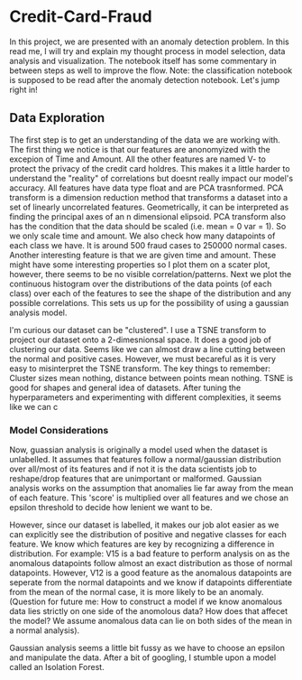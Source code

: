 # Credit-Card-Fraud
In this project, we are presented with an anomaly detection problem. In this read me, I will try and explain my thought process in model selection, data analysis and visualization. The notebook itself has some commentary in between steps as well to improve the flow. Note: the classification notebook is supposed to be read after the anomaly detection notebook. Let's jump right in!

## Data Exploration
The first step is to get an understanding of the data we are working with. 
The first thing we notice is that our features are anonomyized with the excepion of Time and Amount. All the other features are named V- to protect the privacy of the credit card holdres. This makes it a little harder to understand the "reality" of correlations but doesnt really impact our model's accuracy. All features have data type float and are PCA trasnformed. PCA transform is a dimension reduction method that transforms a dataset into a set of linearly uncorrelated features. Geometrically, it can be interpreted as finding the principal axes of an n dimensional elipsoid. PCA transform also has the condition that the data should be scaled (i.e. mean = 0 var = 1). So we only scale time and amount.
We also check how many datapoints of each class we have. It is around 500 fraud cases to 250000 normal cases.
Another interesting feature is that we are given time and amount. These might have some interesting properties so I plot them on a scater plot, however, there seems to be no visible correlation/patterns.
Next we plot the continuous histogram over the distributions of the data points (of each class) over each of the features to see the shape of the distribution and any possible correlations. This sets us up for the possibility of using a gaussian analysis model. 

I'm curious our dataset can be "clustered". I use a TSNE transform to project our dataset onto a 2-dimesnionsal space. It does a good job of clustering our data. Seems like we can almost draw a line cutting between the normal and positive cases. However, we must becareful as it is very easy to misinterpret the TSNE transform. The key things to remember: Cluster sizes mean nothing, distance between points mean nothing. TSNE is good for shapes and general idea of datasets. After tuning the hyperparameters and experimenting with different complexities, it seems like we can c

### Model Considerations
Now, guassian analysis is originally a model used when the dataset is unlabelled. It assumes that features follow a normal/gaussian distribution over all/most of its features and if not it is the data scientists job to reshape/drop features that are unimportant or malformed. Gaussian analysis works on the assumption that anomalies lie far away from the mean of each feature. This 'score' is multiplied over all features and we chose an epsilon threshold to decide how lenient we want to be.

However, since our dataset is labelled, it makes our job alot easier as we can explicitly see the distribution of positive and negative classes for each feature. We know which features are key by recognizing a difference in distribution. For example:
V15 is a bad feature to perform analysis on as the anomalous datapoints follow almost an exact distribution as those of normal datapoints. However, V12 is a good feature as the anomalous datapoints are seperate from the normal datapoints and we know if datapoints differentiate from the mean of the normal case, it is more likely to be an anomaly. (Question for future me: How to construct a model if we know anomalous data lies strictly on one side of the anomolous data? How does that affecet the model? We assume anomalous data can lie on both sides of the mean in a normal analysis).

Gaussian analysis seems a little bit fussy as we have to choose an epsilon and manipulate the data. After a bit of googling, I stumble upon a model called an Isolation Forest. 
